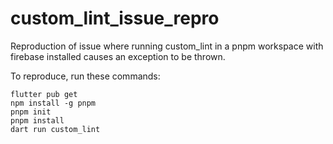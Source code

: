 # custom_lint_issue_repro

Reproduction of issue where running custom_lint in a pnpm workspace with firebase installed causes an exception to be thrown.

To reproduce, run these commands:

```
flutter pub get
npm install -g pnpm
pnpm init
pnpm install
dart run custom_lint
```